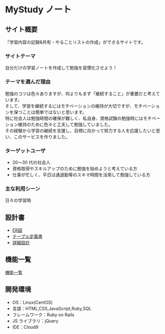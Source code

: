 # MyStudy ノート

## サイト概要

「学習内容の記録&共有・やることリストの作成」ができるサイトです。

### サイトテーマ

自分だけの学習ノートを作成して勉強を習慣化させよう！

### テーマを選んだ理由

勉強のコツは色々ありますが、何よりもまず「継続すること」が重要だと考えています。<br>
そして、学習を継続するにはモチベーションの維持が大切ですが、モチベーションを保つことは簡単ではないと思います。<br>
特に社会人は勉強時間の確保が難しく、私自身、資格試験の勉強時にはモチベーション維持のために色々と工夫して勉強していました。<br>
その経験から学習の継続を支援し、目標に向かって努力する人を応援したいと思い、このサービスを作りました。

### ターゲットユーザ

- 20〜30 代の社会人
- 資格取得やスキルアップのために勉強を始めようと考えている方
- 仕事が忙しく、平日は通退勤等のスキマ時間を活用して勉強している方

### 主な利用シーン

日々の学習時

## 設計書

- [ER図](https://drive.google.com/file/d/1SM3UTrxBLw9H04xEEPTkETF_sXcT-DZi/view?usp=sharing)
- [テーブル定義書](https://docs.google.com/spreadsheets/d/1ZrZfYXleJqryuVs07B8dM9c7AUSKKRcDvTP5HzWK754/edit?usp=sharing)
- [詳細設計](https://docs.google.com/spreadsheets/d/1X0jQ6zwCz9HwTZlb_bZayzUtJzL-yeSc3J9PIY9nzIU/edit?usp=sharing)

## 機能一覧

[機能一覧](https://docs.google.com/spreadsheets/d/1uf71gUTZzam3aA9dKymw8a_ryugLgIWPh6h5TMhJITw/edit?usp=sharing)

## 開発環境

- OS：Linux(CentOS)
- 言語：HTML,CSS,JavaScript,Ruby,SQL
- フレームワーク：Ruby on Rails
- JS ライブラリ：jQuery
- IDE：Cloud9
